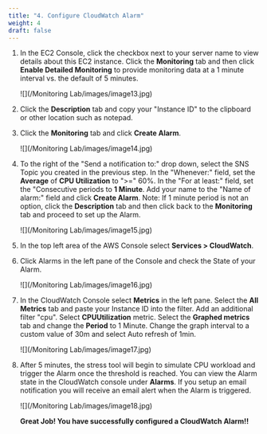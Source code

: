 ```yaml
---
title: "4. Configure CloudWatch Alarm"
weight: 4
draft: false
---
```


1.  In the EC2 Console, click the checkbox next to your server name to
    view details about this EC2 instance. Click the **Monitoring** tab
    and then click **Enable Detailed Monitoring** to provide monitoring
    data at a 1 minute interval vs. the default of 5 minutes.
    
    ![](/Monitoring Lab/images/image13.jpg)

2.  Click the **Description** tab and copy your "Instance ID" to the
    clipboard or other location such as notepad.

3.  Click the **Monitoring** tab and click **Create Alarm**.

    ![](/Monitoring Lab/images/image14.jpg)
    
4.  To the right of the "Send a notification to:" drop down, select the
    SNS Topic you created in the previous step. In the "Whenever:"
    field, set the **Average** of **CPU Utilization** to ">=" 60%. In
    the "For at least:" field, set the "Consecutive periods to **1
    Minute**. Add your name to the "Name of alarm:" field and click
    **Create Alarm**. Note: If 1 minute period is not an option, click
    the **Description** tab and then click back to the **Monitoring**
    tab and proceed to set up the Alarm.

	![](/Monitoring Lab/images/image15.jpg)

5.  In the top left area of the AWS Console select **Services >
    CloudWatch**.

6.  Click Alarms in the left pane of the Console and check the State of
    your Alarm.

	![](/Monitoring Lab/images/image16.jpg)

7.  In the CloudWatch Console select **Metrics** in the left pane.
    Select the **All Metrics** tab and paste your Instance ID into the
    filter. Add an additional filter "cpu". Select **CPUUtilization**
    metric. Select the **Graphed metrics** tab and change the **Period**
    to 1 Minute. Change the graph interval to a custom value of 30m and
    select Auto refresh of 1min.
    
    ![](/Monitoring Lab/images/image17.jpg)

8.  After 5 minutes, the stress tool will begin to simulate CPU workload
    and trigger the Alarm once the threshold is reached. You can view
    the Alarm state in the CloudWatch console under **Alarms**. If you
    setup an email notification you will receive an email alert when the
    Alarm is triggered.
    
    ![](/Monitoring Lab/images/image18.jpg)
    

	**Great Job! You have successfully configured a CloudWatch Alarm!!**

